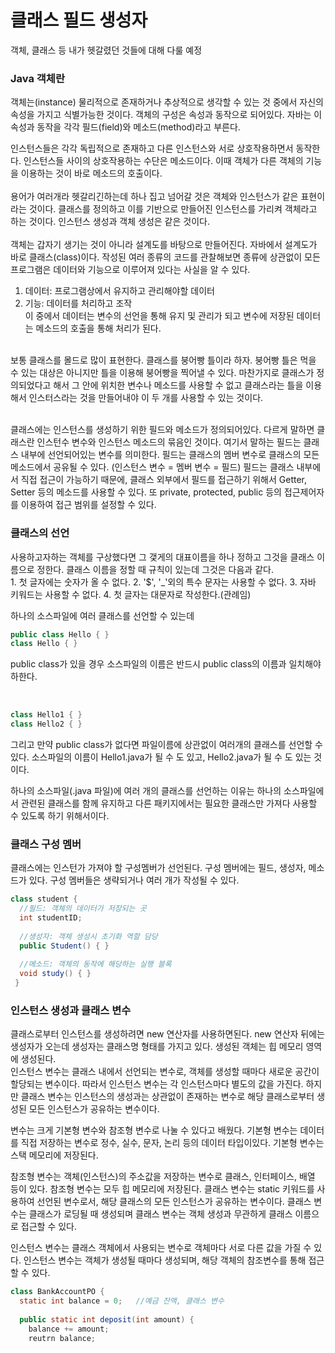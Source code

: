 <h1>클래스 필드 생성자</h1>
객체, 클래스 등 내가 헷갈렸던 것들에 대해 다룰 예정

<h3>Java 객체란</h3>
객체는(instance) 물리적으로 존재하거나 추상적으로 생각할 수 있는 것 중에서 자신의 속성을 가지고 식별가능한 것이다.
객체의 구성은 속성과 동작으로 되어있다. 
자바는 이 속성과 동작을 각각 필드(field)와 메소드(method)라고 부른다.

인스턴스들은 각각 독립적으로 존재하고 다른 인스턴스와 서로 상호작용하면서 동작한다.
인스턴스들 사이의 상호작용하는 수단은 메소드이다. 
이때 객체가 다른 객체의 기능을 이용하는 것이 바로 메소드의 호출이다.
<br><br>
용어가 여러개라 헷갈리긴하는데 하나 집고 넘어갈 것은 객체와 인스턴스가 같은 표현이라는 것이다. 클래스를 정의하고 이를 기반으로 만들어진 인스턴스를 가리켜 객체라고 하는 것이다. 인스턴스 생성과 객체 생성은 같은 것이다.
<br><br>
객체는 갑자기 생기는 것이 아니라 설계도를 바탕으로 만들어진다.
자바에서 설계도가 바로 클래스(class)이다.
작성된 여러 종류의 코드를 관찰해보면 종류에 상관없이 모든 프로그램은 데이터와 기능으로 이루어져 있다는 사실을 알 수 있다.<br>
1. 데이터: 프로그램상에서 유지하고 관리해야할 데이터
2. 기능: 데이터를 처리하고 조작<br>
이 중에서 데이터는 변수의 선언을 통해 유지 및 관리가 되고 변수에 저장된 데이터는 메소드의 호출을 통해 처리가 된다.

<br> 보통 클래스를 몰드로 많이 표현한다. 클래스를 붕어빵 틀이라 하자.
붕어빵 틀은 먹을 수 있는 대상은 아니지만 틀을 이용해 붕어빵을 찍어낼 수 있다.
마찬가지로 클래스가 정의되었다고 해서 그 안에 위치한 변수나 메소드를 사용할 수 없고
클래스라는 틀을 이용해서 인스터스라는 것을 만들어내야 이 두 개를 사용할 수 있는 것이다.

<br>
클래스에는 인스턴스를 생성하기 위한 필드와 메소드가 정의되어있다.
다르게 말하면 클래스란 인스턴수 변수와 인스턴스 메소드의 묶음인 것이다.
여기서 말하는 필드는 클래스 내부에 선언되어있는 변수를 의미한다.
필드는 클래스의 멤버 변수로 클래스의 모든 메소드에서 공유될 수 있다. 
(인스턴스 변수 = 멤버 변수 = 필드)
필드는 클래스 내부에서 직접 접근이 가능하기 때문에, 클래스 외부에서 필드를 접근하기 위해서 Getter, Setter 등의 메소드를 사용할 수 있다.
또 private, protected, public 등의 접근제어자를 이용하여 접근 범위를 설정할 수 있다.


<h3>클래스의 선언</h3>
사용하고자하는 객체를 구상했다면 그 갳게의 대표이름을 하나 정하고 그것을 클래스 이름으로 정한다.
클래스 이름을 정할 때 규칙이 있는데 그것은 다음과 같다.<br>
1. 첫 글자에는 숫자가 올 수 없다.
2. '$', '_'외의 특수 문자는 사용할 수 없다.
3. 자바 키워드는 사용할 수 없다.
4. 첫 글자는 대문자로 작성한다.(관례임)<br>

하나의 소스파일에 여러 클래스를 선언할 수 있는데
```java
public class Hello { }
class Hello { }
```
public class가 있을 경우 소스파일의 이름은 반드시 public class의 이름과 일치해야하한다.

<br>

```java
class Hello1 { }
class Hello2 { }
```

그리고 만약 public class가 없다면 파일이름에 상관없이 여러개의 클래스를 선언할 수 있다.
소스파일의 이름이 Hello1.java가 될 수 도 있고, Hello2.java가 될 수 도 있는 것이다.

하나의 소스파일(.java 파일)에 여러 개의 클래스를 선언하는 이유는 하나의 소스파일에서 관련된 클래스를 함께 유지하고 다른 패키지에서는 필요한 클래스만 가져다 사용할 수 있도록 하기 위해서이다.

<h3>클래스 구성 멤버</h3>
클래스에는 인스턴가 가져야 할 구성멤버가 선언된다.
구성 멤버에는 필드, 생성자, 메소드가 있다.
구성 멤버들은 생략되거나 여러 개가 작성될 수 있다.

```java
class student {
  //필드: 객체의 데이터가 저장되는 곳
  int studentID;
  
  //생성자: 객체 생성시 초기화 역할 담당
  public Student() { }
  
  //메소드: 객체의 동작에 해당하는 실행 블록
  void study() { }
 }
 ```
 
<h3> 인스턴스 생성과 클래스 변수</h3>
클래스로부터 인스턴스를 생성하려면 new 연산자를 사용하면된다.
new 연산자 뒤에는 생성자가 오는데 생성자는 클래스명 형태를 가지고 있다.
생성된 객체는 힙 메모리 영역에 생성된다.

<br>
인스턴스 변수는 클래스 내에서 선언되는 변수로, 객체를 생성할 때마다 새로운 공간이 할당되는 변수이다. 따라서 인스턴스 변수는 각 인스턴스마다 별도의 값을 가진다. 
하지만 클래스 변수는 인스턴스의 생성과는 상관없이 존재하는 변수로 해당 클래스로부터 생성된 모든 인스턴스가 공유하는 변수이다.

변수는 크게 기본형 변수와 참조형 변수로 나눌 수 있다고 배웠다.
기본형 변수는 데이터를 직접 저장하는 변수로 정수, 실수, 문자, 논리 등의 데이터 타입이있다.
기본형 변수는 스택 메모리에 저장된다.

참조형 변수는 객체(인스턴스)의 주소값을 저장하는 변수로 클래스, 인터페이스, 배열 등이 있다.
참조형 변수는 모두 힙 메모리에 저장된다.
클래스 변수는 static 키워드를 사용하여 선언된 변수로서, 해당 클래스의 모든 인스턴스가 공유하는 변수이다. 클래스 변수는 클래스가 로딩될 때 생성되며 클래스 변수는 객체 생성과 무관하게 클래스 이름으로 접근할 수 있다.

인스턴스 변수는 클래스 객체에서 사용되는 변수로 객체마다 서로 다른 값을 가질 수 있다. 인스턴스 변수는 객체가 생성될 때마다 생성되며, 해당 객체의 참조변수를 통해 접근할 수 있다.






```java
class BankAccountPO {
  static int balance = 0;   //예금 잔액, 클래스 변수
  
  public static int deposit(int amount) {
    balance += amount;
    reutrn balance;
    
```

